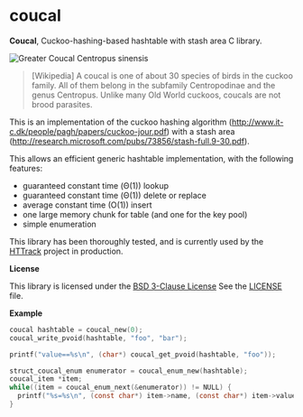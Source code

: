 coucal
======

**Coucal**, Cuckoo-hashing-based hashtable with stash area C library.

![Greater Coucal Centropus sinensis](http://upload.wikimedia.org/wikipedia/commons/thumb/8/8d/Greater_Coucal_%28Centropus_sinensis%29_in_Hyderabad_W_IMG_8962.jpg/250px-Greater_Coucal_%28Centropus_sinensis%29_in_Hyderabad_W_IMG_8962.jpg "Centropus sinensis")

> [Wikipedia] A coucal is one of about 30 species of birds in the cuckoo family. All of them belong in the subfamily Centropodinae and the genus Centropus. Unlike many Old World cuckoos, coucals are not brood parasites.

This is an implementation of the cuckoo hashing algorithm (http://www.it-c.dk/people/pagh/papers/cuckoo-jour.pdf) with a stash area (http://research.microsoft.com/pubs/73856/stash-full.9-30.pdf).

This allows an efficient generic hashtable implementation, with the following features:
* guaranteed constant time (Θ(1)) lookup
* guaranteed constant time (Θ(1)) delete or replace
* average constant time (O(1)) insert
* one large memory chunk for table (and one for the key pool)
* simple enumeration

This library has been thoroughly tested, and is currently used by the [HTTrack](http://www.httrack.com/) project in production.

**License**

This library is licensed under the [BSD 3-Clause License](http://opensource.org/licenses/BSD-3-Clause)
See the [LICENSE](LICENSE) file.

**Example**

```c
coucal hashtable = coucal_new(0);
coucal_write_pvoid(hashtable, "foo", "bar");

printf("value==%s\n", (char*) coucal_get_pvoid(hashtable, "foo"));

struct_coucal_enum enumerator = coucal_enum_new(hashtable);
coucal_item *item;
while((item = coucal_enum_next(&enumerator)) != NULL) {
  printf("%s=%s\n", (const char*) item->name, (const char*) item->value.ptr);
}
```
